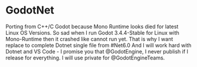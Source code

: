 # GodotNet
Porting from C++/C Godot because Mono Runtime looks died for latest Linux OS Versions. So sad when I run Godot 3.4.4-Stable for Linux with Mono-Runtime then it crashed like cannot run yet. That is why I want replace to complete Dotnet single file from #Net6.0 And I will work hard with Dotnet and VS Code - I promise you that @GodotEngine, I never publish if I release for everything. I will use private for @GodotEngineTeams.
